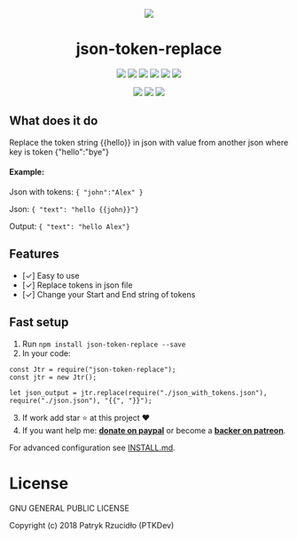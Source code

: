 <p align="center"><a href="https://www.npmjs.com/package/json-token-replace" alt="Logo"><img src="https://ptkdev.it/img/github/json-token-replace.png"></a></p>

<p align="center"><h1 align="center">json-token-replace</h1></p>

<p align="center"><a href="#" alt="License"><img src="https://img.shields.io/badge/license-GLPv3-brightgreen.svg"></a>
<a href="https://github.com/ptkdev/json-token-replace/releases" alt="Version"><img src="https://img.shields.io/badge/version-v1.1.0-lightgrey.svg"></a>
<a href="https://slack.ptkdev.io" alt="Slack Chat"><img src="https://img.shields.io/badge/chat%20on-slack-orange.svg"></a>
<a href="http://blog.ptkdev.io" alt="Blog"><img src="https://img.shields.io/badge/blog-medium-2AE176.svg"></a>
<a href="https://twitter.com/ptkdevio" alt="Twitter"><img src="https://img.shields.io/badge/twitter-ptkdevio-2AA3EF.svg"></a>   
<a href="mailto:support@ptkdev.io" alt="Support: support@ptkdev.io"><img src="https://img.shields.io/badge/help-support@ptkdev.io-fbbc05.svg"></a></p>

<p align="center"><a href="http://patreon.ptkdev.io" alt="Patreon Backer"><img src="https://img.shields.io/badge/donate-patreon-F87668.svg"></a> <a href="http://paypal.ptkdev.io" alt="Paypale Donate"><img src="https://img.shields.io/badge/donate-paypal-46AFE0.svg"></a> <a href="http://coffee.ptkdev.io" alt="Ko-fi Donate"><img src="https://img.shields.io/badge/buy%20me-coffee-4B788C.svg"></a></p>

## What does it do
Replace the token string {{hello}} in json with value from another json where key is token {"hello":"bye"}

#### Example:
Json with tokens:
`{ "john":"Alex" }`

Json:
`{ "text": "hello {{john}}"}`

Output:
`{ "text": "hello Alex"}`

## Features
* [✓] Easy to use
* [✓] Replace tokens in json file
* [✓] Change your Start and End string of tokens

## Fast setup
1. Run `npm install json-token-replace --save`
2. In your code:
```
const Jtr = require("json-token-replace");
const jtr = new Jtr();

let json_output = jtr.replace(require("./json_with_tokens.json"), require("./json.json"), "{{", "}}");
```
3. If work add star :star: at this project :heart:
4. If you want help me: <b><a href="http://paypal.ptkdev.io">donate on paypal</a></b> or become a <b><a href="http://patreon.ptkdev.io">backer on patreon</a></b>.

For advanced configuration see [INSTALL.md](https://github.com/ptkdev/json-token-replace/blob/master/INSTALL.md).

<h1>License</h1>

GNU GENERAL PUBLIC LICENSE

Copyright (c) 2018 Patryk Rzucidło (PTKDev)
